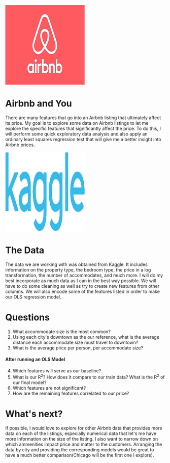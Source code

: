 <img
     src='images/airbnblogo.jpg' alt='Airbnb Logo' width='250' height='250'>
</img>

# Airbnb and You
There are many features that go into an Airbnb listing that ultimately affect 
its price. My goal is to explore some data on Airbnb listings to let me explore 
the specific features that significantly affect the price. To do this, I will 
perform some quick exploratory data analysis and also apply an ordinary least 
squares regression test that will give me a better insight into Airbnb prices.

<img
     src='images/Kaggle_logo.png' alt='Kaggle Logo' width='250' height='250'>
</img> 
# The Data
The data we are working with was obtained from Kaggle. It includes information 
on the property type, the bedroom type, the price in a log transformation, the
number of accommodates, and much more. I will do my best incorporate as much
data as I can in the best way possible. We will have to do some cleaning
as well as try to create new features from other columns. We will also
encode some of the features listed in order to make our OLS regression model.


# Questions
1. What accommodate size is the most common?
2. Using each city's downtown as the our reference, what is the average distance
   each accommodate size must travel to downtown?
3. What is the average price per person, per accommodate size?
#### After running an OLS Model
4. Which features will serve as our baseline?
5. What is our R<sup>2</sup>? How does it compare to our train data? What is
   the R<sup>2</sup> of our final model?
5. Which features are not significant?
6. How are the remaining features correlated to our price?

# What's next?
If possible, I would love to explore for other Airbnb data that provides more
data on each of the listings, especially numerical data that let's me have
more information on the size of the listing. I also want to narrow down on which
ammenities impact price and matter to the customers. Arranging the data by city 
and providing the corresponding models would be great to have a much better
comparison(Chicago will be the first one I explore).